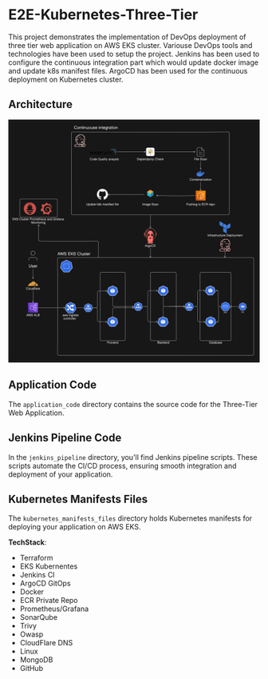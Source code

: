 # E2E-Kubernetes-Three-Tier

This project demonstrates the implementation of DevOps deployment of three tier web application on AWS EKS cluster. Variouse DevOps tools and technologies have been used to setup the project.
Jenkins has been used to configure the continuous integration part which would update docker image and update k8s manifest files.
ArgoCD has been used for the continuous deployment on Kubernetes cluster.


## Architecture

![Architecture](image/Architecture.png)


## Application Code
The `application_code` directory contains the source code for the Three-Tier Web Application.

## Jenkins Pipeline Code
In the `jenkins_pipeline` directory, you'll find Jenkins pipeline scripts. These scripts automate the CI/CD process, ensuring smooth integration and deployment of your application.

## Kubernetes Manifests Files
The `kubernetes_manifests_files` directory holds Kubernetes manifests for deploying your application on AWS EKS.

**TechStack**:

- Terraform
- EKS Kubernentes
- Jenkins CI
- ArgoCD GitOps
- Docker
- ECR Private Repo
- Prometheus/Grafana
- SonarQube
- Trivy
- Owasp
- CloudFlare DNS
- Linux
- MongoDB
- GitHub 